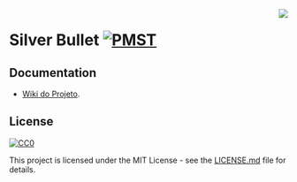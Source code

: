 <img src="http://lesse.com.br/assets/images/logos/logo.png" align="right" />

# Silver Bullet [![PMST](https://camo.githubusercontent.com/e30c1aa33869a201f726c661b9fd7671f924a219/687474703a2f2f696d672e736869656c64732e696f2f7472617669732f6261646765732f6261646765726261646765726261646765722e7376673f7374796c653d666c61742d737175617265)](https://github.com/ProjetoPM/PMST)

## Documentation

- [Wiki do Projeto](https://github.com/ProjetoPM/PMST/wiki).

## License

[![CC0](https://licensebuttons.net/p/zero/1.0/88x31.png)](https://creativecommons.org/publicdomain/zero/1.0/)

This project is licensed under the MIT License - see the [LICENSE.md](LICENSE.md) file for details.
